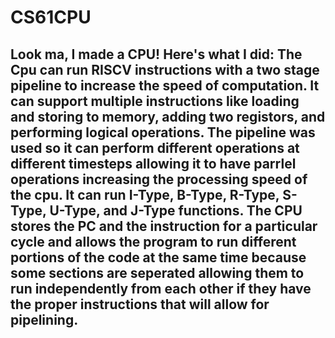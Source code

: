 # CS61CPU

Look ma, I made a CPU! Here's what I did:
The Cpu can run RISCV instructions with a two stage pipeline to increase the speed of computation. It can support multiple instructions like loading and storing to memory, adding two registors, and performing logical operations. The pipeline was used so it can perform different operations at different timesteps allowing it to have parrlel operations increasing the processing speed of the cpu. It can run I-Type, B-Type, R-Type, S-Type, U-Type, and J-Type functions. The CPU stores the PC and the instruction for a particular cycle and allows the program to run different portions of the code at the same time because some sections are seperated allowing them to run independently from each other if they have the proper instructions that will allow for pipelining. 
-
